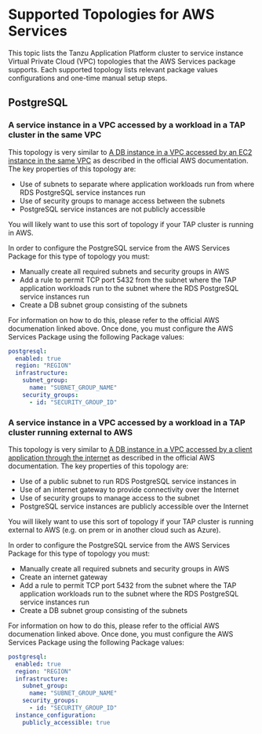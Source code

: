# Supported Topologies for AWS Services

This topic lists the Tanzu Application Platform cluster to service instance Virtual Private Cloud (VPC)
topologies that the AWS Services package supports.
Each supported topology lists relevant package values configurations and one-time manual setup steps.

## PostgreSQL

### A service instance in a VPC accessed by a workload in a TAP cluster in the same VPC

This topology is very similar to [A DB instance in a VPC accessed by an EC2 instance in the same VPC](https://docs.aws.amazon.com/AmazonRDS/latest/UserGuide/USER_VPC.Scenarios.html#USER_VPC.Scenario1) as described in the official AWS documentation. The key properties of this topology are:

* Use of subnets to separate where application workloads run from where RDS PostgreSQL service instances run
* Use of security groups to manage access between the subnets
* PostgreSQL service instances are not publicly accessible

You will likely want to use this sort of topology if your TAP cluster is running in AWS.

In order to configure the PostgreSQL service from the AWS Services Package for this type of topology you must:

* Manually create all required subnets and security groups in AWS
* Add a rule to permit TCP port 5432 from the subnet where the TAP application workloads run to the subnet where the RDS PostgreSQL service instances run
* Create a DB subnet group consisting of the subnets

For information on how to do this, please refer to the official AWS documenation linked above. Once done, you must configure the AWS Services Package using the following Package values:

```yaml
postgresql:
  enabled: true
  region: "REGION"
  infrastructure:
    subnet_group:
      name: "SUBNET_GROUP_NAME"
    security_groups:
      - id: "SECURITY_GROUP_ID"
```

### A service instance in a VPC accessed by a workload in a TAP cluster running external to AWS

This topology is very similar to [A DB instance in a VPC accessed by a client application through the internet](https://docs.aws.amazon.com/AmazonRDS/latest/UserGuide/USER_VPC.Scenarios.html#USER_VPC.Scenario4) as described in the official AWS documentation. The key properties of this topology are:

* Use of a public subnet to run RDS PostgreSQL service instances in
* Use of an internet gateway to provide connectivity over the Internet
* Use of security groups to manage access to the subnet
* PostgreSQL service instances are publicly accessible over the Internet

You will likely want to use this sort of topology if your TAP cluster is running external to AWS (e.g. on prem or in another cloud such as Azure).

In order to configure the PostgreSQL service from the AWS Services Package for this type of topology you must:

* Manually create all required subnets and security groups in AWS
* Create an internet gateway
* Add a rule to permit TCP port 5432 from the subnet where the TAP application workloads run to the subnet where the RDS PostgreSQL service instances run
* Create a DB subnet group consisting of the subnets

For information on how to do this, please refer to the official AWS documenation linked above. Once done, you must configure the AWS Services Package using the following Package values:

```yaml
postgresql:
  enabled: true
  region: "REGION"
  infrastructure:
    subnet_group:
      name: "SUBNET_GROUP_NAME"
    security_groups:
      - id: "SECURITY_GROUP_ID"
  instance_configuration:
    publicly_accessible: true
```
